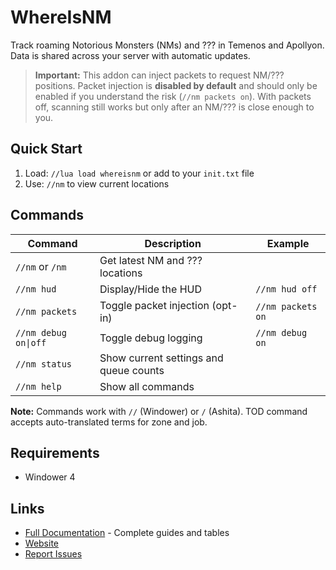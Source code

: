 # WhereIsNM

Track roaming Notorious Monsters (NMs) and ??? in Temenos and Apollyon. Data is shared across your server with automatic updates.

> **Important:** This addon can inject packets to request NM/??? positions. Packet injection is **disabled by default** and should only be enabled if you understand the risk (`//nm packets on`). With packets off, scanning still works but only after an NM/??? is close enough to you.

## Quick Start

1. Load: `//lua load whereisnm` or add to your `init.txt` file
2. Use: `//nm` to view current locations

## Commands

| Command | Description | Example |
|---------|-------------|---------|
| `//nm` or `/nm` | Get latest NM and ??? locations | |
| `//nm hud` | Display/Hide the HUD | `//nm hud off` |
| `//nm packets` | Toggle packet injection (opt-in) | `//nm packets on` |
| `//nm debug on\|off` | Toggle debug logging | `//nm debug on` |
| `//nm status` | Show current settings and queue counts | |
| `//nm help` | Show all commands | |

**Note:** Commands work with `//` (Windower) or `/` (Ashita). TOD command accepts auto-translated terms for zone and job.

## Requirements

- Windower 4

## Links

- [Full Documentation](https://whereisnm.com/documentation) - Complete guides and tables
- [Website](https://whereisnm.com)
- [Report Issues](https://github.com/Mandracord/whereisnm-addon/issues)
